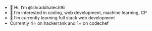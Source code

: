 - 👋 Hi, I’m @shraddhatech16
- 👀 I’m interested in coding, web development, machine learning, CP
- 🌱 I’m currently learning full stack web development
- Currently 4⭐️ on hackerrank and 1⭐️ on codechef

<!---
shraddhatech16/shraddhatech16 is a ✨ special ✨ repository because its `README.md` (this file) appears on your GitHub profile.
You can click the Preview link to take a look at your changes.
--->
